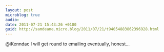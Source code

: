 ```yaml
---
layout: post
microblog: true
audio: 
date: 2011-07-21 15:43:26 +0100
guid: http://samdeane.micro.blog/2011/07/21/t94054883862396928.html
---
```

@iKenndac I will get round to emailing eventually, honest…
